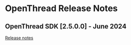 # OpenThread Release Notes

## OpenThread SDK [2.5.0.0] - June 2024

[Release notes](https://www.silabs.com/documents/public/release-notes/open-thread-release-notes-2.5.0.0.pdf)

